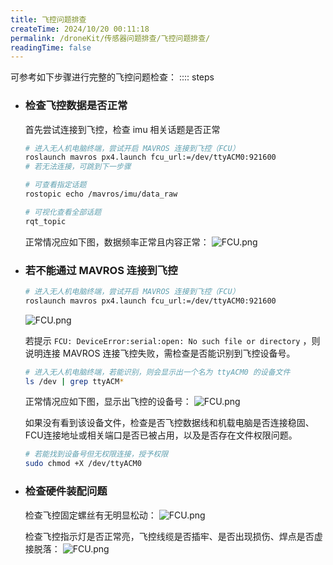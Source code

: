 ```yaml
---
title: 飞控问题排查
createTime: 2024/10/20 00:11:18
permalink: /droneKit/传感器问题排查/飞控问题排查/
readingTime: false
---
```


可参考如下步骤进行完整的飞控问题检查：
:::: steps
- ### 检查飞控数据是否正常
    首先尝试连接到飞控，检查 imu 相关话题是否正常

    ```bash
    # 进入无人机电脑终端，尝试开启 MAVROS 连接到飞控（FCU）
    roslaunch mavros px4.launch fcu_url:=/dev/ttyACM0:921600
    # 若无法连接，可跳到下一步骤

    # 可查看指定话题
    rostopic echo /mavros/imu/data_raw

    # 可视化查看全部话题
    rqt_topic
    ```
    正常情况应如下图，数据频率正常且内容正常：
    ![FCU.png](https://emnavi-doc-img.oss-cn-beijing.aliyuncs.com/emnavi_assets/intro/mavros_topic_rqt.png)

    <!-- TODO（Derkai）：正常结果如上图所示， mavros 话题详细说明可参考下表： -->
- ### 若不能通过 MAVROS 连接到飞控
    ```bash
    # 进入无人机电脑终端，尝试开启 MAVROS 连接到飞控（FCU）
    roslaunch mavros px4.launch fcu_url:=/dev/ttyACM0:921600
    ```

    ![FCU.png](https://emnavi-doc-img.oss-cn-beijing.aliyuncs.com/emnavi_assets/intro/FCU_connection_failed.png)

    若提示 `FCU: DeviceError:serial:open: No such file or directory` ，则说明连接 MAVROS 连接飞控失败，需检查是否能识别到飞控设备号。

    ```bash
    # 进入无人机电脑终端，若能识别，则会显示出一个名为 ttyACM0 的设备文件
    ls /dev | grep ttyACM*
    ```
    正常情况应如下图，显示出飞控的设备号：
    ![FCU.png](https://emnavi-doc-img.oss-cn-beijing.aliyuncs.com/emnavi_assets/intro/FCU_device_id.png)

    如果没有看到该设备文件，检查是否飞控数据线和机载电脑是否连接稳固、FCU连接地址或相关端口是否已被占用，以及是否存在文件权限问题。
    ```bash
    # 若能找到设备号但无权限连接，授予权限
    sudo chmod +X /dev/ttyACM0
    ```

- ### 检查硬件装配问题
    检查飞控固定螺丝有无明显松动：
    ![FCU.png](https://emnavi-doc-img.oss-cn-beijing.aliyuncs.com/emnavi_assets/intro/FCU.png)

    检查飞控指示灯是否正常亮，飞控线缆是否插牢、是否出现损伤、焊点是否虚接脱落：
    ![FCU.png](https://emnavi-doc-img.oss-cn-beijing.aliyuncs.com/emnavi_assets/intro/FCU_start.png)